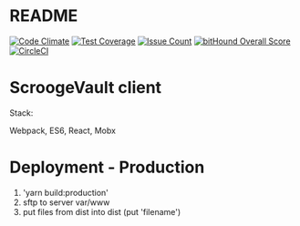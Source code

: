 # README

[![Code Climate](https://codeclimate.com/github/smikulic/stash_client/badges/gpa.svg)](https://codeclimate.com/github/smikulic/stash_client)
[![Test Coverage](https://codeclimate.com/github/smikulic/stash_client/badges/coverage.svg)](https://codeclimate.com/github/smikulic/stash_client/coverage)
[![Issue Count](https://codeclimate.com/github/smikulic/stash_client/badges/issue_count.svg)](https://codeclimate.com/github/smikulic/stash_client)
[![bitHound Overall Score](https://www.bithound.io/github/smikulic/stash_client/badges/score.svg)](https://www.bithound.io/github/smikulic/stash_client)
[![CircleCI](https://circleci.com/gh/smikulic/stash_client.svg?style=svg)](https://circleci.com/gh/smikulic/stash_client)

# ScroogeVault client

Stack:

Webpack, ES6, React, Mobx


# Deployment - Production
1. 'yarn build:production'
2. sftp to server var/www
3. put files from dist into dist (put 'filename')